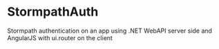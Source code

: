 # StormpathAuth

Stormpath authentication on an app using .NET WebAPI server side and AngularJS with ui.router on the client
